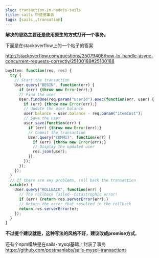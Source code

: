 ```yaml
---
slug: transaction-in-nodejs-sails
title: sails 中使用事务
tags: [sails ,transation]
---
```


**解决的思路主要还是使用原生的方式打开一个事务。**

下面是在stackoverflow上的一个帖子的答案

http://stackoverflow.com/questions/25079408/how-to-handle-async-concurrent-requests-correctly/25100188#25100188

```js
buyItem: function(req, res) {
  try {
    // Start the transaction
    User.query("BEGIN", function(err) {
      if (err) {throw new Error(err);}
      // Find the user
      User.findOne(req.param("userId").exec(function(err, user) {
        if (err) {throw new Error(err);}
        // Update the user balance
        user.balance = user.balance - req.param("itemCost");
        // Save the user
        user.save(function(err) {
          if (err) {throw new Error(err);}
          // Commit the transaction
          User.query("COMMIT", function(err) {
            if (err) {throw new Error(err);}
            // Display the updated user
            res.json(user);
          });
        });
      });
    });
  }
  // If there are any problems, roll back the transaction
  catch(e) {
    User.query("ROLLBACK", function(err) {
      // The rollback failed--Catastrophic error!
      if (err) {return res.serverError(err);}
      // Return the error that resulted in the rollback
      return res.serverError(e);
    });
  }
}
```

**不过提个建议就是，这种写法的风格不好，建议改成promise方式**。

还有个npm模块是在sails-mysql基础上封装了事务
https://github.com/postmanlabs/sails-mysql-transactions
